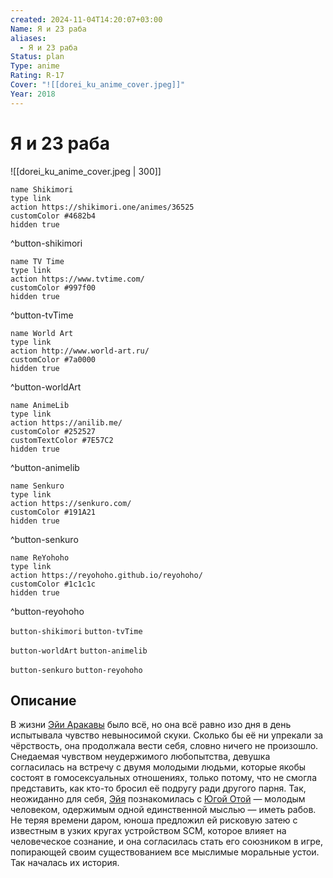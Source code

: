 ```yaml
---
created: 2024-11-04T14:20:07+03:00
Name: Я и 23 раба
aliases:
  - Я и 23 раба
Status: plan
Type: anime
Rating: R-17
Cover: "![[dorei_ku_anime_cover.jpeg]]"
Year: 2018
---
```


# Я и 23 раба

![[dorei_ku_anime_cover.jpeg | 300]]

```button
name Shikimori
type link
action https://shikimori.one/animes/36525
customColor #4682b4
hidden true
```
^button-shikimori

```button
name TV Time
type link
action https://www.tvtime.com/
customColor #997f00
hidden true
```
^button-tvTime

```button
name World Art
type link
action http://www.world-art.ru/
customColor #7a0000
hidden true
```
^button-worldArt

```button
name AnimeLib
type link
action https://anilib.me/
customColor #252527
customTextColor #7E57C2
hidden true
```
^button-animelib

```button
name Senkuro
type link
action https://senkuro.com/
customColor #191A21
hidden true
```
^button-senkuro

```button
name ReYohoho
type link
action https://reyohoho.github.io/reyohoho/
customColor #1c1c1c
hidden true
```
^button-reyohoho

`button-shikimori` `button-tvTime`

`button-worldArt` `button-animelib`

`button-senkuro` `button-reyohoho`

## Описание

В жизни [Эйи Аракавы](https://shikimori.one/characters/153254-eiya-arakawa) было всё, но она всё равно изо дня в день испытывала чувство невыносимой скуки. Сколько бы её ни упрекали за чёрствость, она продолжала вести себя, словно ничего не произошло. Снедаемая чувством неудержимого любопытства, девушка согласилась на встречу с двумя молодыми людьми, которые якобы состоят в гомосексуальных отношениях, только потому, что не смогла представить, как кто-то бросил её подругу ради другого парня. Так, неожиданно для себя, [Эйя](https://shikimori.one/characters/153254-eiya-arakawa) познакомилась с [Югой Отой](https://shikimori.one/characters/153255-yuuga-oota) — молодым человеком, одержимым одной единственной мыслью — иметь рабов. Не теряя времени даром, юноша предложил ей рисковую затею с известным в узких кругах устройством SCM, которое влияет на человеческое сознание, и она согласилась стать его союзником в игре, попирающей своим существованием все мыслимые моральные устои. Так началась их история.
